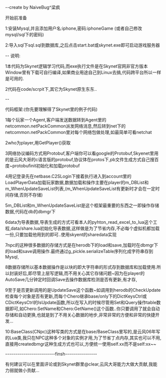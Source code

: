 --create by NaiveBug^梁疯

开始前准备

1:安装Mysql,并且添加用户名:iphone,密码:iphoneGame (或者自己修改mysql/sql下的密码)

2:导入sql下sql.sql到数据库,之后点击start.bat或skynet.exe即可启动游戏服务器

--
说明:

1本代码为Skynet逻辑学习代码,而exe执行文件是在Skynet官网非官方版本Window里有下载可自行编译,如果商业用途自己到Linux去搞,代码跨平台所以一样是可用的.

2代码在code/scrpit下,其它为Skynet原生东东..

--

代码框架:(你先要理解得了Skynet里的例子代码)

1每个玩家一个Agent,客户端发送数据转到Agent里的netcommon.netPackCommon派发网络消息,然后转到net下的netcommon.netPackCommon里对每个网络包做处理,如最简单可看netchat

2who为player,用GetPlayer()获取

3网络协议编码方式用Protobuf,客户端你可以看google的Protobuf,Skyenet里用的是云风大哥的c语言版的protobuf,协议体在protos下,pb文件生成方式自己搜百度~protobufinit初始化和加载protobuf

4用记登录先在netbase.C2SLogin下接着执行进入到account里的LoadPlayerData加载玩家数据,数据加载和操作主要在player的m_DBList和m_WhenUpdateSaveList列表,(m_WhenUpdateSaveList有更新时才会在一定时间存储,否则不存储)

5m_DBList和m_WhenUpdateSaveList是这个框架最重要的东西之一即操作存储数据,代码在db的dbmgr下

6data为导表数据,导表生成的方式可看本人的pyhton_read_excel_to_lua这个工程,data/share.lua初始化导表数据,这样做是为了节省内存,不必每个虚拟机都加载一份,只要加载他用到的即可..使用skyent的sharedata实现

7npc的这种很多数据的存储方式是在herodb下的load和save,加载时在dbmgr下的load和save调用操作.最终通过g_pickle.serializeTable序列化成字符串存到Mysql,

8数据存储所以基本数据操作是以块的即大字符串的形式存到数据库和加载使用.所以封装好后,即尽管上层写逻辑,而不用关心其它存储问题~因为在player的AutoSave几分钟定时回调Save去操作数据库检测是否有更新,有才存,

9至于是否更新调用的是UpdateSave这个函数~如调用到herodb的CheckUpdate检查每个对象是否有更新,而每个Chero继承base/only下的DictKeysCtrl或CDictKeysCtrl的IsUpdate函数,所以在写入的时候尽管用Set和Query操作table数据即可,如Chero:SetName和Chero:GetName()这个函数..你只要调用了就会自动存储和自动更换,也就是到了不用关心数据的地步,非常非常的方便和非常的快捷开发...

10:BaseClass(CNpc)这种写类的方式是在base/BaseClass里写的,是云风06年写的Lua类,我只在NPC这种多个对象的实例才用,为了节省丁点内存,其实也可以不用,直接用createdbmgr这种生成方式也可以,方便统一使用self.xx而不是self:xx~~

-------------------------finsh----------------

有何建议可以在里面评论或到Skynet群里@clear,云风大哥能力大做大贡献,我能力弱就做小贡献...
